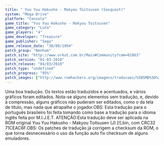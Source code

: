```yaml
---
title: " Yuu Yuu Hakusho - Makyou Toitsusen (Sasquast)"
system: "Mega Drive"
platform: "Console"
game_title: "Yuu Yuu Hakusho - Makyou Toitsusen"
game_category: "Luta"
game_players: "4"
game_developer: "Treasure"
game_publisher: "Sega"
game_release_date: "30/09/1994"
patch_group: "Nenhum"
patch_site: "http://www.orkut.com.br/Main#Community?cmm=61863"
patch_version: "01-03-2010"
patch_release: "04/03/2010"
patch_type: "undefined"
patch_progress: "95%"
patch_images: ["http://www.romhackers.org/imagens/traducoes/%5BSMD%5D%20Yuu%20Yuu%20Hakusho%20-%20Makyou%20Toitsusen%20-%20Sasquast%20-%201.png","http://www.romhackers.org/imagens/traducoes/%5BSMD%5D%20Yuu%20Yuu%20Hakusho%20-%20Makyou%20Toitsusen%20-%20Sasquast%20-%202.png","http://www.romhackers.org/imagens/traducoes/%5BSMD%5D%20Yuu%20Yuu%20Hakusho%20-%20Makyou%20Toitsusen%20-%20Sasquast%20-%203.png"]
---
```

Uma boa tradução. Os textos estão traduzidos e acentuados, e vários gráficos foram editados. Nota-se alguns elementos sem tradução, e, devido à compressão, alguns gráficos não puderam ser editados, como o da tela de título, mas nada que atrapalhe o jogador.OBS: Esta tradução para o português brasileiro foi feita tomando como base a tradução para o idioma inglês feita por M.I.J.E.T. ATENÇÃO:Esta tradução deve ser aplicada na ROM original Yuu Yuu Hakusho - Makyou Toitsusen (J) [!].bin, com CRC32 71CEAC6F.OBS: Os patches de tradução já corrigem a checksum da ROM, o que torna desnecessário o uso da função auto fix checksum de alguns emuladores.